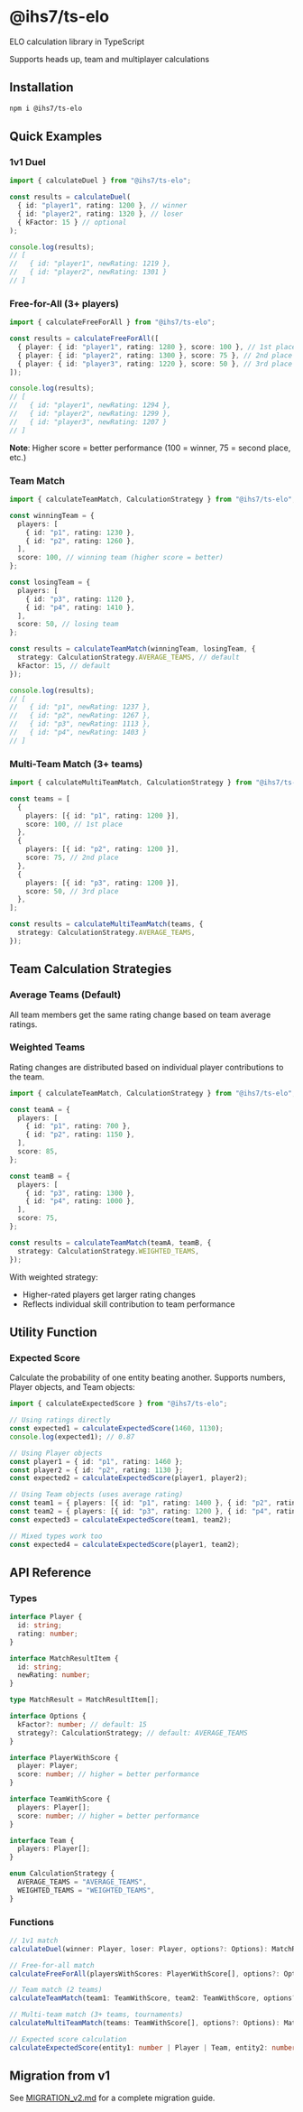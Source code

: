# @ihs7/ts-elo

ELO calculation library in TypeScript

Supports heads up, team and multiplayer calculations

## Installation

```bash
npm i @ihs7/ts-elo
```

## Quick Examples

### 1v1 Duel

```typescript
import { calculateDuel } from "@ihs7/ts-elo";

const results = calculateDuel(
  { id: "player1", rating: 1200 }, // winner
  { id: "player2", rating: 1320 }, // loser
  { kFactor: 15 } // optional
);

console.log(results);
// [
//   { id: "player1", newRating: 1219 },
//   { id: "player2", newRating: 1301 }
// ]
```

### Free-for-All (3+ players)

```typescript
import { calculateFreeForAll } from "@ihs7/ts-elo";

const results = calculateFreeForAll([
  { player: { id: "player1", rating: 1280 }, score: 100 }, // 1st place
  { player: { id: "player2", rating: 1300 }, score: 75 }, // 2nd place
  { player: { id: "player3", rating: 1220 }, score: 50 }, // 3rd place
]);

console.log(results);
// [
//   { id: "player1", newRating: 1294 },
//   { id: "player2", newRating: 1299 },
//   { id: "player3", newRating: 1207 }
// ]
```

**Note**: Higher score = better performance (100 = winner, 75 = second place, etc.)

### Team Match

```typescript
import { calculateTeamMatch, CalculationStrategy } from "@ihs7/ts-elo";

const winningTeam = {
  players: [
    { id: "p1", rating: 1230 },
    { id: "p2", rating: 1260 },
  ],
  score: 100, // winning team (higher score = better)
};

const losingTeam = {
  players: [
    { id: "p3", rating: 1120 },
    { id: "p4", rating: 1410 },
  ],
  score: 50, // losing team
};

const results = calculateTeamMatch(winningTeam, losingTeam, {
  strategy: CalculationStrategy.AVERAGE_TEAMS, // default
  kFactor: 15, // default
});

console.log(results);
// [
//   { id: "p1", newRating: 1237 },
//   { id: "p2", newRating: 1267 },
//   { id: "p3", newRating: 1113 },
//   { id: "p4", newRating: 1403 }
// ]
```

### Multi-Team Match (3+ teams)

```typescript
import { calculateMultiTeamMatch, CalculationStrategy } from "@ihs7/ts-elo";

const teams = [
  {
    players: [{ id: "p1", rating: 1200 }],
    score: 100, // 1st place
  },
  {
    players: [{ id: "p2", rating: 1200 }],
    score: 75, // 2nd place
  },
  {
    players: [{ id: "p3", rating: 1200 }],
    score: 50, // 3rd place
  },
];

const results = calculateMultiTeamMatch(teams, {
  strategy: CalculationStrategy.AVERAGE_TEAMS,
});
```

## Team Calculation Strategies

### Average Teams (Default)

All team members get the same rating change based on team average ratings.

### Weighted Teams

Rating changes are distributed based on individual player contributions to the team.

```typescript
import { calculateTeamMatch, CalculationStrategy } from "@ihs7/ts-elo";

const teamA = {
  players: [
    { id: "p1", rating: 700 },
    { id: "p2", rating: 1150 },
  ],
  score: 85,
};

const teamB = {
  players: [
    { id: "p3", rating: 1300 },
    { id: "p4", rating: 1000 },
  ],
  score: 75,
};

const results = calculateTeamMatch(teamA, teamB, {
  strategy: CalculationStrategy.WEIGHTED_TEAMS,
});
```

With weighted strategy:

- Higher-rated players get larger rating changes
- Reflects individual skill contribution to team performance

## Utility Function

### Expected Score

Calculate the probability of one entity beating another. Supports numbers, Player objects, and Team objects:

```typescript
import { calculateExpectedScore } from "@ihs7/ts-elo";

// Using ratings directly
const expected1 = calculateExpectedScore(1460, 1130);
console.log(expected1); // 0.87

// Using Player objects  
const player1 = { id: "p1", rating: 1460 };
const player2 = { id: "p2", rating: 1130 };
const expected2 = calculateExpectedScore(player1, player2);

// Using Team objects (uses average rating)
const team1 = { players: [{ id: "p1", rating: 1400 }, { id: "p2", rating: 1500 }] };
const team2 = { players: [{ id: "p3", rating: 1200 }, { id: "p4", rating: 1100 }] };
const expected3 = calculateExpectedScore(team1, team2);

// Mixed types work too
const expected4 = calculateExpectedScore(player1, team2);
```

## API Reference

### Types

```typescript
interface Player {
  id: string;
  rating: number;
}

interface MatchResultItem {
  id: string;
  newRating: number;
}

type MatchResult = MatchResultItem[];

interface Options {
  kFactor?: number; // default: 15
  strategy?: CalculationStrategy; // default: AVERAGE_TEAMS
}

interface PlayerWithScore {
  player: Player;
  score: number; // higher = better performance
}

interface TeamWithScore {
  players: Player[];
  score: number; // higher = better performance
}

interface Team {
  players: Player[];
}

enum CalculationStrategy {
  AVERAGE_TEAMS = "AVERAGE_TEAMS",
  WEIGHTED_TEAMS = "WEIGHTED_TEAMS",
}
```

### Functions

```typescript
// 1v1 match
calculateDuel(winner: Player, loser: Player, options?: Options): MatchResult

// Free-for-all match
calculateFreeForAll(playersWithScores: PlayerWithScore[], options?: Options): MatchResult

// Team match (2 teams)
calculateTeamMatch(team1: TeamWithScore, team2: TeamWithScore, options?: Options): MatchResult

// Multi-team match (3+ teams, tournaments)
calculateMultiTeamMatch(teams: TeamWithScore[], options?: Options): MatchResult

// Expected score calculation
calculateExpectedScore(entity1: number | Player | Team, entity2: number | Player | Team): number
```

## Migration from v1

See [MIGRATION_v2.md](./MIGRATION_v2.md) for a complete migration guide.
